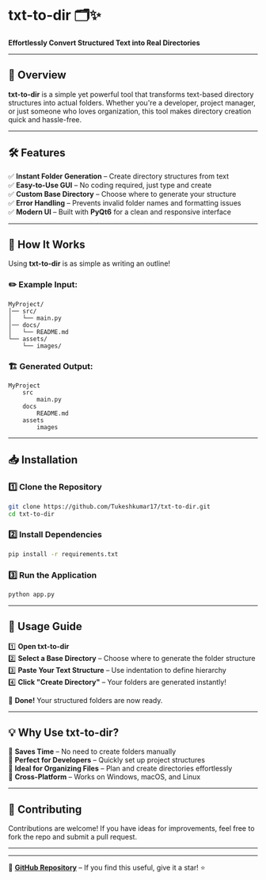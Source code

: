 
# **txt-to-dir** 🗂️✨  
**Effortlessly Convert Structured Text into Real Directories**  

---

## 🚀 **Overview**  
**txt-to-dir** is a simple yet powerful tool that transforms text-based directory structures into actual folders. Whether you're a developer, project manager, or just someone who loves organization, this tool makes directory creation quick and hassle-free.  

---

## 🛠️ **Features**  
✅ **Instant Folder Generation** – Create directory structures from text  
✅ **Easy-to-Use GUI** – No coding required, just type and create  
✅ **Custom Base Directory** – Choose where to generate your structure  
✅ **Error Handling** – Prevents invalid folder names and formatting issues  
✅ **Modern UI** – Built with **PyQt6** for a clean and responsive interface  

---

## 🎯 **How It Works**  
Using **txt-to-dir** is as simple as writing an outline!  

### ✏️ **Example Input:**  
```
MyProject/
│── src/
│   └── main.py
│── docs/
│   └── README.md
└── assets/
    └── images/
```
### 🏗 **Generated Output:**  
```
MyProject
    src
        main.py
    docs
        README.md
    assets
        images
```

---

## 📥 **Installation**  

### 1️⃣ **Clone the Repository**  
```sh
git clone https://github.com/Tukeshkumar17/txt-to-dir.git
cd txt-to-dir
```

### 2️⃣ **Install Dependencies**  
```sh
pip install -r requirements.txt
```

### 3️⃣ **Run the Application**  
```sh
python app.py
```

---

## 🎨 **Usage Guide**  

1️⃣ **Open txt-to-dir**  
2️⃣ **Select a Base Directory** – Choose where to generate the folder structure  
3️⃣ **Paste Your Text Structure** – Use indentation to define hierarchy  
4️⃣ **Click "Create Directory"** – Your folders are generated instantly!  

🎉 **Done!** Your structured folders are now ready.  

---

## 💡 **Why Use txt-to-dir?**  

🔹 **Saves Time** – No need to create folders manually  
🔹 **Perfect for Developers** – Quickly set up project structures  
🔹 **Ideal for Organizing Files** – Plan and create directories effortlessly  
🔹 **Cross-Platform** – Works on Windows, macOS, and Linux  

---

## 🤝 **Contributing**  
Contributions are welcome! If you have ideas for improvements, feel free to fork the repo and submit a pull request.  

---

---

🌟 **[GitHub Repository](https://github.com/Tukeshkumar17/txt-to-dir)** – If you find this useful, give it a star! ⭐  

